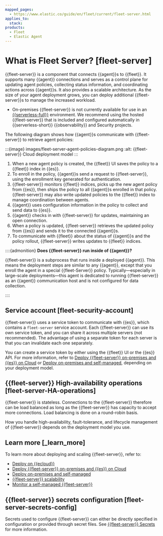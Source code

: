 ```yaml
---
mapped_pages:
  - https://www.elastic.co/guide/en/fleet/current/fleet-server.html
applies_to:
  stack:
products:
  - Fleet
  - Elastic Agent
---
```


# What is Fleet Server? [fleet-server]

{{fleet-server}} is a component that connects {{agent}}s to {{fleet}}. It supports many {{agent}} connections and serves as a control plane for updating agent policies, collecting status information, and coordinating actions across {{agent}}s. It also provides a scalable architecture. As the size of your agent deployment grows, you can deploy additional {{fleet-server}}s to manage the increased workload.

* On-premises {{fleet-server}} is not currently available for use in an [{{serverless-full}}](/deploy-manage/deploy/elastic-cloud/serverless.md) environment. We recommend using the hosted {{fleet-server}} that is included and configured automatically in {{serverless-short}} {{observability}} and Security projects.

The following diagram shows how {{agent}}s communicate with {{fleet-server}} to retrieve agent policies:

:::{image} images/fleet-server-agent-policies-diagram.png
:alt: {{fleet-server}} Cloud deployment model
:::


1. When a new agent policy is created, the {{fleet}} UI saves the policy to a {{fleet}} index in {{es}}.
2. To enroll in the policy, {{agent}}s send a request to {{fleet-server}}, using the enrollment key generated for authentication.
3. {{fleet-server}} monitors {{fleet}} indices, picks up the new agent policy from {{es}}, then ships the policy to all {{agent}}s enrolled in that policy. {{fleet-server}} may also write updated policies to the {{fleet}} index to manage coordination between agents.
4. {{agent}} uses configuration information in the policy to collect and send data to {{es}}.
5. {{agent}} checks in with {{fleet-server}} for updates, maintaining an open connection.
6. When a policy is updated, {{fleet-server}} retrieves the updated policy from {{es}} and sends it to the connected {{agent}}s.
7. To communicate with {{fleet}} about the status of {{agent}}s and the policy rollout, {{fleet-server}} writes updates to {{fleet}} indices.

::::{admonition}
**Does {{fleet-server}} run inside of {{agent}}?**

{{fleet-server}} is a subprocess that runs inside a deployed {{agent}}. This means the deployment steps are similar to any {{agent}}, except that you enroll the agent in a special {{fleet-Server}} policy. Typically—​especially in large-scale deployments—​this agent is dedicated to running {{fleet-server}} as an {{agent}} communication host and is not configured for data collection.

::::



## Service account [fleet-security-account]

{{fleet-server}} uses a service token to communicate with {{es}}, which contains a `fleet-server` service account. Each {{fleet-server}} can use its own service token, and you can share it across multiple servers (not recommended). The advantage of using a separate token for each server is that you can invalidate each one separately.

You can create a service token by either using the {{fleet}} UI or the {{es}} API. For more information, refer to [Deploy {{fleet-server}} on-premises and {{es}} on Cloud](/reference/fleet/add-fleet-server-mixed.md) or [Deploy on-premises and self-managed](/reference/fleet/add-fleet-server-on-prem.md), depending on your deployment model.


## {{fleet-server}} High-availability operations [fleet-server-HA-operations]

{{fleet-server}} is stateless. Connections to the {{fleet-server}} therefore can be load balanced as long as the {{fleet-server}} has capacity to accept more connections. Load balancing is done on a round-robin basis.

How you handle high-availability, fault-tolerance, and lifecycle management of {{fleet-server}} depends on the deployment model you use.


## Learn more [_learn_more]

To learn more about deploying and scaling {{fleet-server}}, refer to:

* [Deploy on {{ecloud}}](/reference/fleet/add-fleet-server-cloud.md)
* [Deploy {{fleet-server}} on-premises and {{es}} on Cloud](/reference/fleet/add-fleet-server-mixed.md)
* [Deploy on-premises and self-managed](/reference/fleet/add-fleet-server-on-prem.md)
* [{{fleet-server}} scalability](/reference/fleet/fleet-server-scalability.md)
* [Monitor a self-managed {{fleet-server}}](/reference/fleet/fleet-server-monitoring.md)


## {{fleet-server}} secrets configuration [fleet-server-secrets-config]

Secrets used to configure {{fleet-server}} can either be directly specified in configuration or provided through secret files. See [{{fleet-server}} Secrets](/reference/fleet/fleet-server-secrets.md) for more information.
